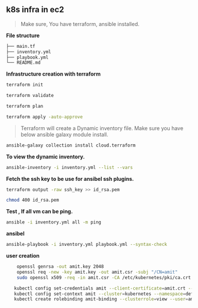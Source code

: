
## k8s infra in ec2

> Make sure, You have terraform, ansible installed.

**File structure** 

```sh
├── main.tf
├── inventory.yml
├── playbook.yml
└── README.md
```

**Infrastructure creation with terraform**

```sh
terraform init

terraform validate

terraform plan

terraform apply -auto-approve

```

> Terraform will create a Dynamic inventory file. Make sure you have below ansible galaxy module install.

```sh
ansible-galaxy collection install cloud.terraform
```

**To view the dynamic inventory.**

```sh
ansible-inventory -i inventory.yml --list --vars
```

**Fetch the ssh key to be use for ansibel ssh plugins.**

```sh
terraform output -raw ssh_key >> id_rsa.pem

chmod 400 id_rsa.pem
```

**Test , If all vm can be ping.**

```sh
ansible -i inventory.yml all -m ping
```

**ansibel**
```sh
ansible-playbook -i inventory.yml playbook.yml --syntax-check
```

**user creation**

```sh
    openssl genrsa -out amit.key 2048
    openssl req -new -key amit.key -out amit.csr -subj "/CN=amit"
    sudo openssl x509 -req -in amit.csr -CA /etc/kubernetes/pki/ca.crt -CAkey /etc/kubernetes/pki/ca.key -CAcreateserial -out amit.crt -days 30

   kubectl config set-credentials amit --client-certificate=amit.crt --client-key=amit.key
   kubectl config set-context amit --cluster=kubernetes --namespace=default --user=amit
   kubectl create rolebinding amit-binding --clusterrole=view --user=amit --namespace=default
```